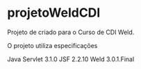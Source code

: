 # projetoWeldCDI

Projeto de criado para o Curso de CDI Weld.

O projeto utiliza especificações 

Java Servlet 3.1.0
JSF 2.2.10
Weld 3.0.1.Final

